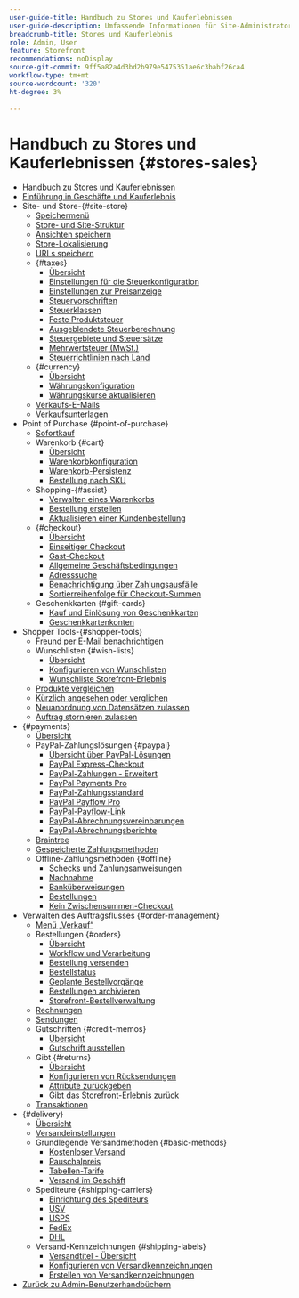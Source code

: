 ```yaml
---
user-guide-title: Handbuch zu Stores und Kauferlebnissen
user-guide-description: Umfassende Informationen für Site-Administratoren, Kundendienstmitarbeiter und Vertriebsleiter, die in Adobe Commerce und Magento Open Source arbeiten.
breadcrumb-title: Stores und Kauferlebnis
role: Admin, User
feature: Storefront
recommendations: noDisplay
source-git-commit: 9ff5a82a4d3bd2b979e5475351ae6c3babf26ca4
workflow-type: tm+mt
source-wordcount: '320'
ht-degree: 3%

---
```



# Handbuch zu Stores und Kauferlebnissen {#stores-sales}

+ [Handbuch zu Stores und Kauferlebnissen](guide-overview.md)
+ [Einführung in Geschäfte und Kauferlebnis](introduction.md)
+ Site- und Store-{#site-store}
   + [Speichermenü](stores-menu.md)
   + [Store- und Site-Struktur](stores.md)
   + [Ansichten speichern](store-views.md)
   + [Store-Lokalisierung](store-localize.md)
   + [URLs speichern](store-urls.md)
   + {#taxes}
      + [Übersicht](taxes.md)
      + [Einstellungen für die Steuerkonfiguration](tax-settings-general.md)
      + [Einstellungen zur Preisanzeige](display-settings.md)
      + [Steuervorschriften](tax-rules.md)
      + [Steuerklassen](tax-class.md)
      + [Feste Produktsteuer](fixed-product-tax.md)
      + [Ausgeblendete Steuerberechnung](hidden-tax-calculation.md)
      + [Steuergebiete und Steuersätze](tax-zones-rates.md)
      + [Mehrwertsteuer (MwSt.)](vat.md)
      + [Steuerrichtlinien nach Land](international-tax-guidelines.md)
   + {#currency}
      + [Übersicht](currency.md)
      + [Währungskonfiguration](currency-configuration.md)
      + [Währungskurse aktualisieren](currency-update.md)
   + [Verkaufs-E-Mails](sales-email.md)
   + [Verkaufsunterlagen](sales-documents.md)
+ Point of Purchase {#point-of-purchase}
   + [Sofortkauf](checkout-instant-purchase.md)
   + Warenkorb {#cart}
      + [Übersicht](cart.md)
      + [Warenkorbkonfiguration](cart-configuration.md)
      + [Warenkorb-Persistenz](cart-persistent.md)
      + [Bestellung nach SKU](order-by-sku.md)
   + Shopping-{#assist}
      + [Verwalten eines Warenkorbs](shopping-assisted-cart-manage.md)
      + [Bestellung erstellen](customer-account-create-order.md)
      + [Aktualisieren einer Kundenbestellung](order-update.md)
   + {#checkout}
      + [Übersicht](checkout-process.md)
      + [Einseitiger Checkout](checkout-one-page.md)
      + [Gast-Checkout](checkout-guest.md)
      + [Allgemeine Geschäftsbedingungen](terms-and-conditions.md)
      + [Adresssuche](checkout-address-search.md)
      + [Benachrichtigung über Zahlungsausfälle](checkout-payment-failed-emails.md)
      + [Sortierreihenfolge für Checkout-Summen](checkout-totals-sort-order.md)
   + Geschenkkarten {#gift-cards}
      + [Kauf und Einlösung von Geschenkkarten](product-gift-card-workflow.md)
      + [Geschenkkartenkonten](product-gift-card-accounts.md)
+ Shopper Tools-{#shopper-tools}
   + [Freund per E-Mail benachrichtigen](email-a-friend.md)
   + Wunschlisten {#wish-lists}
      + [Übersicht](wishlists.md)
      + [Konfigurieren von Wunschlisten](wishlist-configuration.md)
      + [Wunschliste Storefront-Erlebnis](wishlist-storefront.md)
   + [Produkte vergleichen](product-compare.md)
   + [Kürzlich angesehen oder verglichen](products-viewed-compared.md)
   + [Neuanordnung von Datensätzen zulassen](reorders-allow.md)
   + [Auftrag stornieren zulassen](cancel-allow.md)
+ {#payments}
   + [Übersicht](payments.md)
   + PayPal-Zahlungslösungen {#paypal}
      + [Übersicht über PayPal-Lösungen](paypal.md)
      + [PayPal Express-Checkout](paypal-express-checkout.md)
      + [PayPal-Zahlungen - Erweitert](paypal-payments-advanced.md)
      + [PayPal Payments Pro](paypal-payments-pro.md)
      + [PayPal-Zahlungsstandard](paypal-payments-standard.md)
      + [PayPal Payflow Pro](paypal-payflow-pro.md)
      + [PayPal-Payflow-Link](paypal-payflow-link.md)
      + [PayPal-Abrechnungsvereinbarungen](paypal-billing-agreements.md)
      + [PayPal-Abrechnungsberichte](paypal-settlement-reports.md)
   + [Braintree](braintree.md)
   + [Gespeicherte Zahlungsmethoden](stored-payment-methods.md)
   + Offline-Zahlungsmethoden {#offline}
      + [Schecks und Zahlungsanweisungen](check-money-order.md)
      + [Nachnahme](cash-on-delivery.md)
      + [Banküberweisungen](bank-transfer.md)
      + [Bestellungen](purchase-order.md)
      + [Kein Zwischensummen-Checkout](zero-subtotal-checkout.md)
+ Verwalten des Auftragsflusses {#order-management}
   + [Menü „Verkauf“](sales-menu.md)
   + Bestellungen {#orders}
      + [Übersicht](orders.md)
      + [Workflow und Verarbeitung](order-processing.md)
      + [Bestellung versenden](order-ship.md)
      + [Bestellstatus](order-status.md)
      + [Geplante Bestellvorgänge](order-scheduled-operations.md)
      + [Bestellungen archivieren](order-archive.md)
      + [Storefront-Bestellverwaltung](orders-storefront.md)
   + [Rechnungen](invoices.md)
   + [Sendungen](shipments.md)
   + Gutschriften {#credit-memos}
      + [Übersicht](credit-memos.md)
      + [Gutschrift ausstellen](credit-memo-create.md)
   + Gibt {#returns}
      + [Übersicht](returns.md)
      + [Konfigurieren von Rücksendungen](rma-configure.md)
      + [Attribute zurückgeben](attributes-returns.md)
      + [Gibt das Storefront-Erlebnis zurück](rma-customer-experience.md)
   + [Transaktionen](transactions.md)
+ {#delivery}
   + [Übersicht](delivery.md)
   + [Versandeinstellungen](shipping-settings.md)
   + Grundlegende Versandmethoden {#basic-methods}
      + [Kostenloser Versand](shipping-free.md)
      + [Pauschalpreis](shipping-flat-rate.md)
      + [Tabellen-Tarife](shipping-table-rate.md)
      + [Versand im Geschäft](shipping-in-store-delivery.md)
   + Spediteure {#shipping-carriers}
      + [Einrichtung des Spediteurs](carriers.md)
      + [USV](ups.md)
      + [USPS](usps.md)
      + [FedEx](fedex.md)
      + [DHL](dhl.md)
   + Versand-Kennzeichnungen {#shipping-labels}
      + [Versandtitel - Übersicht](shipping-labels.md)
      + [Konfigurieren von Versandkennzeichnungen](shipping-label-configure.md)
      + [Erstellen von Versandkennzeichnungen](shipping-label-create.md)
+ [Zurück zu Admin-Benutzerhandbüchern](https://experienceleague.adobe.com/de/docs/commerce-admin/user-guides/home)

